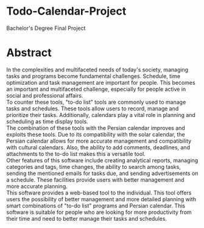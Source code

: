 # Todo-Calendar-Project
Bachelor's Degree Final Project<br>
# Abstract
In the complexities and multifaceted needs of today's society, managing tasks and programs become fundamental challenges. Schedule, time optimization and task management are important for people. This becomes an important and multifaceted challenge, especially for people active in social and professional affairs.<br>
To counter these tools, "to-do list" tools are commonly used to manage tasks and schedules. These tools allow users to record, manage and prioritize their tasks. Additionally, calendars play a vital role in planning and scheduling as time display tools.<br>
The combination of these tools with the Persian calendar improves and exploits these tools. Due to its compatibility with the solar calendar, the Persian calendar allows for more accurate management and compatibility with cultural calendars. Also, the ability to add comments, deadlines, and attachments to the to-do list makes this a versatile tool.<br>
Other features of this software include creating analytical reports, managing categories and tags, time changes, the ability to search among tasks, sending the mentioned emails for tasks due, and sending advertisements on a schedule. These facilities provide users with better management and more accurate planning.<br>
This software provides a web-based tool to the individual. This tool offers users the possibility of better management and more detailed planning with smart combinations of "to-do list" programs and Persian calendar. This software is suitable for people who are looking for more productivity from their time and need to better manage their tasks and schedules.
